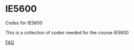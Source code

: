 # IE5600
Codes for IE5600

This is a collection of codes needed for the course IE5600

[FAQ](https://github.com/limandrewdotorg/IE5600/tree/master/faq#ie5600-faq)
